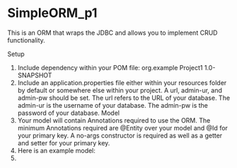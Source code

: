 # SimpleORM_p1
This is an ORM that wraps the JDBC and allows you to implement CRUD functionality.

Setup
1. Include dependency within your POM file:
        <dependency>
            <groupId>org.example</groupId>
            <artifactId>Project1</artifactId>
            <version>1.0-SNAPSHOT</version>
        </dependency>
2. Include an application.properties file either within your resources folder by default or somewhere else within your project. A url, admin-ur, and admin-pw should be set. The url refers to the URL of your database. The admin-ur is the username of your database. The admin-pw is the password of your database.
Model
1. Your model will contain Annotations required to use the ORM. The minimum Annotations required are @Entity over your model and @Id for your primary key. A no-args constructor is required as well as a getter and setter for your primary key.
2. Here is an example model:
3. 
